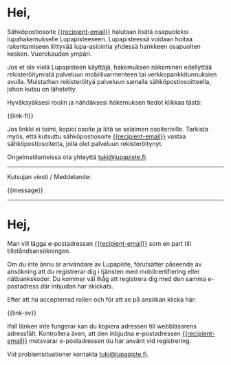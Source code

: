 # Hei,

S&auml;hk&ouml;postiosoite [{{recipient-email}}]({{recipient-email}}) halutaan lis&auml;t&auml; osapuoleksi lupahakemukselle Lupapisteeseen. Lupapisteess&auml; voidaan hoitaa rakentamiseen liittyv&auml;&auml; lupa-asiointia yhdess&auml; hankkeen osapuolten kesken. Vuorokauden ymp&auml;ri.

Jos et ole viel&auml; Lupapisteen k&auml;ytt&auml;j&auml;, hakemuksen n&auml;keminen edellytt&auml;&auml; rekister&ouml;itymist&auml; palveluun mobiilivarmenteen tai verkkopankkitunnuksien avulla. Muistathan rekister&ouml;ity&auml; palveluun samalla s&auml;hk&ouml;postiosoitteella, johon kutsu on l&auml;hetetty.

Hyv&auml;ksy&auml;ksesi roolin ja n&auml;hd&auml;ksesi hakemuksen tiedot klikkaa t&auml;st&auml;:

{{link-fi}}

Jos linkki ei toimi, kopioi osoite ja liit&auml; se selaimen osoiteriville. Tarkista my&ouml;s, ett&auml; kutsuttu s&auml;hk&ouml;postiosoite [{{recipient-email}}]({{recipient-email}}) vastaa s&auml;hk&ouml;postiosoitetta, jolla olet palveluun rekister&ouml;itynyt.

Ongelmatilanteissa ota yhteytt&auml; [tuki@lupapiste.fi](tuki@lupapiste.fi).


---

Kutsujan viesti / Meddelande:

{{message}}

---

# Hej,

Man vill l&auml;gga e-postadressen [{{recipient-email}}]({{recipient-email}}) som en part till tillst&aring;ndsans&ouml;kningen.

Om du inte &auml;nnu &auml;r anv&auml;ndare av Lupapiste, f&ouml;ruts&auml;tter p&aring;seende av ans&ouml;kning att du registrerar dig i tj&auml;nsten med mobilcertifiering eller n&auml;tbankskoder. Du kommer v&auml;l ih&aring;g att registrera dig med den samma e-postadress d&auml;r inbjudan har skickats.

Efter att ha accepterrad rollen och f&ouml;r att se p&aring; ans&ouml;kan klicka h&auml;r:

{{link-sv}}

Ifall l&auml;nken inte fungerar kan du kopiera adressen till webbl&auml;sarens adressf&auml;lt. Kontrollera &auml;ven, att den inbjudna e-postadressen [{{recipient-email}}]({{recipient-email}}) motsvarar e-postadressen du har anv&auml;nt vid registrering.

Vid problemsituationer kontakta [tuki@lupapiste.fi](tuki@lupapiste.fi).
